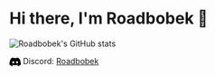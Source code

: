 # **Hi there, I'm Roadbobek 👋**

![Roadbobek's GitHub stats](https://github-readme-stats.vercel.app/api?username=roadbobek&show_icons=true&theme=transparent)

<img src="discord.svg" alt="Discord" width="20" style="vertical-align:middle;"> Discord: <a href="https://discord.com/app">Roadbobek</a>
